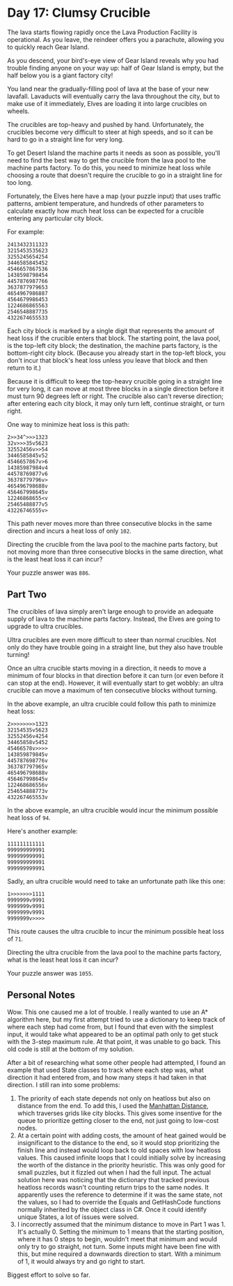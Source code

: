 # Day 17: Clumsy Crucible

The lava starts flowing rapidly once the Lava Production Facility is operational. As you leave, the reindeer offers you a parachute, allowing you to quickly reach Gear Island.

As you descend, your bird's-eye view of Gear Island reveals why you had trouble finding anyone on your way up: half of Gear Island is empty, but the half below you is a giant factory city!

You land near the gradually-filling pool of lava at the base of your new lavafall. Lavaducts will eventually carry the lava throughout the city, but to make use of it immediately, Elves are loading it into large crucibles on wheels.

The crucibles are top-heavy and pushed by hand. Unfortunately, the crucibles become very difficult to steer at high speeds, and so it can be hard to go in a straight line for very long.

To get Desert Island the machine parts it needs as soon as possible, you'll need to find the best way to get the crucible from the lava pool to the machine parts factory. To do this, you need to minimize heat loss while choosing a route that doesn't require the crucible to go in a straight line for too long.

Fortunately, the Elves here have a map (your puzzle input) that uses traffic patterns, ambient temperature, and hundreds of other parameters to calculate exactly how much heat loss can be expected for a crucible entering any particular city block.

For example:

```
2413432311323
3215453535623
3255245654254
3446585845452
4546657867536
1438598798454
4457876987766
3637877979653
4654967986887
4564679986453
1224686865563
2546548887735
4322674655533
```

Each city block is marked by a single digit that represents the amount of heat loss if the crucible enters that block. The starting point, the lava pool, is the top-left city block; the destination, the machine parts factory, is the bottom-right city block. (Because you already start in the top-left block, you don't incur that block's heat loss unless you leave that block and then return to it.)

Because it is difficult to keep the top-heavy crucible going in a straight line for very long, it can move at most three blocks in a single direction before it must turn 90 degrees left or right. The crucible also can't reverse direction; after entering each city block, it may only turn left, continue straight, or turn right.

One way to minimize heat loss is this path:

```
2>>34^>>>1323
32v>>>35v5623
32552456v>>54
3446585845v52
4546657867v>6
14385987984v4
44578769877v6
36378779796v>
465496798688v
456467998645v
12246868655<v
25465488877v5
43226746555v>
```

This path never moves more than three consecutive blocks in the same direction and incurs a heat loss of only `102`.

Directing the crucible from the lava pool to the machine parts factory, but not moving more than three consecutive blocks in the same direction, what is the least heat loss it can incur?

Your puzzle answer was `886`.

## Part Two

The crucibles of lava simply aren't large enough to provide an adequate supply of lava to the machine parts factory. Instead, the Elves are going to upgrade to ultra crucibles.

Ultra crucibles are even more difficult to steer than normal crucibles. Not only do they have trouble going in a straight line, but they also have trouble turning!

Once an ultra crucible starts moving in a direction, it needs to move a minimum of four blocks in that direction before it can turn (or even before it can stop at the end). However, it will eventually start to get wobbly: an ultra crucible can move a maximum of ten consecutive blocks without turning.

In the above example, an ultra crucible could follow this path to minimize heat loss:

```
2>>>>>>>>1323
32154535v5623
32552456v4254
34465858v5452
45466578v>>>>
143859879845v
445787698776v
363787797965v
465496798688v
456467998645v
122468686556v
254654888773v
432267465553v
```

In the above example, an ultra crucible would incur the minimum possible heat loss of `94`.

Here's another example:

```
111111111111
999999999991
999999999991
999999999991
999999999991
```

Sadly, an ultra crucible would need to take an unfortunate path like this one:

```
1>>>>>>>1111
9999999v9991
9999999v9991
9999999v9991
9999999v>>>>
```

This route causes the ultra crucible to incur the minimum possible heat loss of `71`.

Directing the ultra crucible from the lava pool to the machine parts factory, what is the least heat loss it can incur?

Your puzzle answer was `1055`.

## Personal Notes

Wow. This one caused me a lot of trouble. I really wanted to use an A* algorithm here, but my first attempt tried to use a dictionary to keep track of where each step had come from, but I found that even with the simplest input, it would take what appeared to be an optimal path only to get stuck with the 3-step maximum rule. At that point, it was unable to go back. This old code is still at the bottom of my solution.

After a bit of researching what some other people had attempted, I found an example that used State classes to track where each step was, what direction it had entered from, and how many steps it had taken in that direction. I still ran into some problems:

1. The priority of each state depends not only on heatloss but also on distance from the end. To add this, I used the [Manhattan Distance](), which traverses grids like city blocks. This gives some insentive for the queue to prioritize getting closer to the end, not just going to low-cost nodes.
2. At a certain point with adding costs, the amount of heat gained would be insignificant to the distance to the end, so it would stop prioritizing the finish line and instead would loop back to old spaces with low heatloss values. This caused infinite loops that I could initially solve by increasing the worth of the distance in the priority heuristic. This was only good for small puzzles, but it fizzled out when I had the full input. The actual solution here was noticing that the dictionary that tracked previous heatloss records wasn't counting return trips to the same nodes. It apparently uses the reference to determine if it was the same state, not the values, so I had to override the Equals and GetHashCode functions normally inherited by the object class in C#. Once it could identify unique States, a lot of issues were solved.
3. I incorrectly assumed that the minimum distance to move in Part 1 was 1. It's actually 0. Setting the minimum to 1 means that the starting position, where it has 0 steps to begin, wouldn't meet that minimum and would only try to go straight, not turn. Some inputs might have been fine with this, but mine required a downwards direction to start. With a minimum of 1, it would always try and go right to start.

Biggest effort to solve so far.
